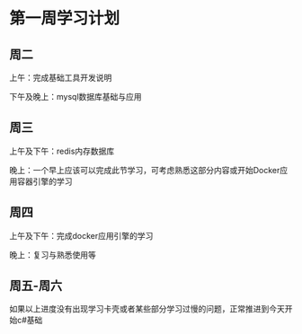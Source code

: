 # 第一周学习计划

## 周二
上午：完成基础工具开发说明

下午及晚上：mysql数据库基础与应用

## 周三
上午及下午：redis内存数据库

晚上：一个早上应该可以完成此节学习，可考虑熟悉这部分内容或开始Docker应用容器引擎的学习

## 周四
上午及下午：完成docker应用引擎的学习

晚上：复习与熟悉使用等

## 周五-周六
如果以上进度没有出现学习卡壳或者某些部分学习过慢的问题，正常推进到今天开始c#基础
